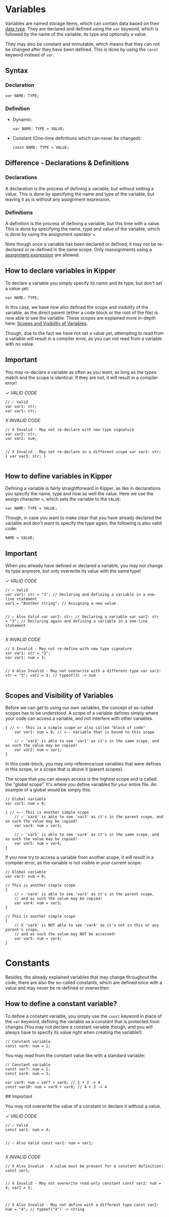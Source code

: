 # Variables

Variables are named storage items, which can contain data based on their [data type](./datatypes.html). They are
declared and defined using the `var` keyword, which is followed by the name of the variable, its type and optionally a
value.

They may also be constant and immutable, which means that they can not be changed after they have been defined. This is
done by using the `const` keyword instead of `var`.

## Syntax

### Declaration

```kipper
var NAME: TYPE;
```

### Definition

- Dynamic:

  ```kipper
  var NAME: TYPE = VALUE;
  ```

- Constant (One-time definitions which can never be changed):

  ```kipper
  const NAME: TYPE = VALUE;
  ```

## Difference - Declarations & Definitions

### Declarations

A declaration is the process of defining a variable, but without setting a value. This is done by specifying the name
and type of the variable, but leaving it as is without any assignment expression.

### Definitions

A definition is the process of defining a variable, but this time with a value. This is done by specifying the name,
type and value of the variable, which is done by using the assignment operator `=`.

Note though once a variable has been declared or defined, it may not be re-declared or re-defined in the same scope.
Only reassignments using a [assignment expression](./expressions/assignment-expression.html) are allowed.

## How to declare variables in Kipper

To declare a variable you simply specify its name and its type, but don't set a value yet:

```kipper
var NAME: TYPE;
```

In this case, we have now also defined the scope and visibility of the variable, as the direct parent (either a code
block or the root of the file) is now able to see the variable. These scopes are explained more in-depth here:
[Scopes and Visibility of Variables](#scopes-and-visibility-of-variables).

Though, due to the fact we have not set a value yet, attempting to read from a variable will result in a compiler error,
as you can not read from a variable with no value.

<div class="important">
  <h2>Important</h2>
  <p>
    You may re-declare a variable as often as you want, as long as the types match and the scope is identical. If
    they are not, it will result in a compiler error!
  </p>
  <p>
    <em class="green-checkmark">✓ VALID CODE</em>
  </p>
  <pre><code class="language-ts">// ✓ Valid
var var1: str;
var var1: str;</code></pre>
  <p>
    <em class="red-checkmark">X INVALID CODE</em>
  </p>
  <pre><code class="language-ts">// X Invalid - May not re-declare with new type signature
var var2: str;
var var2: num;

// X Invalid - May not re-declare in a different scope
var var3: str;
{
var var3: str;
}</code></pre>

</div>

## How to define variables in Kipper

Defining a variable is fairly straightforward in Kipper, as like in declarations you specify the name, type and now as
well the value. Here we use the assign character `=`, which sets the variable to the `VALUE`:

```kipper
var NAME: TYPE = VALUE;
```

Though, in case you want to make clear that you have already declared the variable and don't want to specify the type
again, the following is also valid code:

```kipper
NAME = VALUE;
```

<div class="important">
  <h2>Important</h2>
  <p>
    When you already have defined or declared a variable, you may not change its type anymore, but only overwrite its
    value with the same type!
  </p>
  <p>
    <em class="green-checkmark">✓ VALID CODE</em>
  </p>
  <pre><code class="language-ts">// ✓ Valid
var var1: str = "3"; // Declaring and defining a variable in a one-line statement
var1 = "Another string"; // Assigning a new value

// ✓ Also Valid
var var2: str; // Declaring a variable
var var2: str = "3"; // Declaring again and defining a variable in a one-line statement</code></pre>

  <p>
    <em class="red-checkmark">X INVALID CODE</em>
  </p>
  <pre><code class="language-ts">// X Invalid - May not re-define with new type signature
var var1: str = "3";
var var1: num = 3;

// X Also Invalid - May not overwrite with a different type
var var2: str = "3";
var2 = 3; // typeof(3) -> num</code></pre>

</div>

## Scopes and Visibility of Variables

Before we can get to using our own variables, the concept of so-called scopes has to be understood. A scope of a
variable defines simply where your code can access a variable, and not interfere with other variables.

```kipper
{ // <-- This is a simple scope or also called "block of code"
	var var1: num = 0; // <-- Variable that is bound to this scope

	// ✓ 'var2' is able to see 'var1' as it's in the same scope, and as such the value may be copied!
	var var2: num = var1;
}
```

In this code-block, you may only reference/use variables that were defines in this scope, or a scope that is above it
(parent scopes).

The scope that you can always access is the highest scope and is called the "global scope". It's where you define
variables for your entire file. An example of a global would be simply this:

```kipper
// Global variable
var var3: num = 0;

{ // <-- This is another simple scope
	// ✓ 'var4' is able to see 'var3' as it's in the parent scope, and as such the value may be copied!
	var var4: num = var3;

	// ✓ 'var5' is able to see 'var4' as it's in the same scope, and as such the value may be copied!
	var var5: num = var4;
}
```

If you now try to access a variable from another scope, it will result in a compiler error, as the variable is not
visible in your current scope:

```kipper
// Global variable
var var3: num = 0;

// This is another simple scope
{
	// ✓ 'var4' is able to see 'var3' as it's in the parent scope,
	// and as such the value may be copied!
	var var4: num = var3;
}

// This is another simple scope
{
	// X 'var5' is NOT able to see 'var4' as it's not in this or any parent's scope,
	// and as such the value may NOT be accessed!
	var var5: num = var4;
}
```

# Constants

Besides, the already explained variables that may change throughout the code, there are also the so-called constants,
which are defined once with a value and may never be re-defined or overwritten.

## How to define a constant variable?

To define a constant variable, you simply use the `const` keyword in place of the `var` keyword, defining the variable
as a constant that is protected from changes (You may not declare a constant variable though, and you will always have
to specify its value right when creating the variable!):

```kipper
// Constant variable
const var6: num = 1;
```

You may read from the constant value like with a standard variable:

```kipper
// Constant variable
const var7: num = 1;
const var8: num = 3;

var var9: num = var7 + var8; // 1 + 3 -> 4
const var10: num = var9 + var8; // 4 + 3 -> 4
```

<div class="important">
  ## Important
  <p>
  You may not overwrite the value of a constant or declare it without a value.
  </p>
  <p>
    <em class="green-checkmark">✓ VALID CODE</em>
  </p>
  <pre><code class="language-ts">// ✓ Valid
const var1: num = 4;

// ✓ Also Valid
const var2: num = var1;</code></pre>

  <p>
    <em class="red-checkmark">X INVALID CODE</em>
  </p>
  <pre><code class="language-ts">// X Also Invalid - A value must be present for a constant definition!
const var1;

// X Invalid - May not overwrite read-only constant
const var2: num = 4;
var2 = 5;

// X Also Invalid - May not define with a different type
const var2: num = "4"; // typeof("4") -> string</code></pre>

</div>
